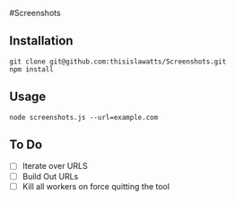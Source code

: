 #Screenshots

## Installation

```
git clone git@github.com:thisislawatts/Screenshots.git
npm install
```

## Usage

```
node screenshots.js --url=example.com
```

## To Do

*[ ] Iterate over URLS
*[ ] Build Out URLs
*[ ] Kill all workers on force quitting the tool

